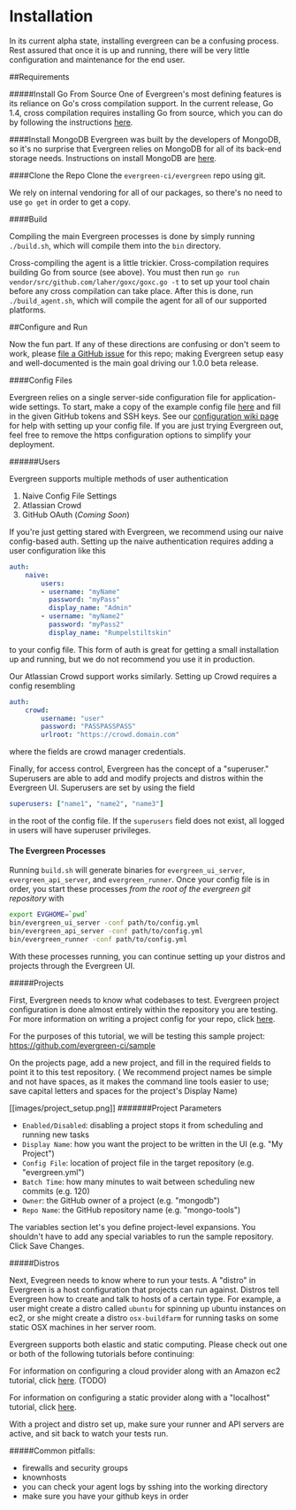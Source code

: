 # Installation

In its current alpha state, installing evergreen can be a confusing process.
Rest assured that once it is up and running, there will be very little configuration and maintenance for the end user.

##Requirements

#####Install Go From Source
One of Evergreen's most defining features is its reliance on Go's cross compilation support.
In the current release, Go 1.4, cross compilation requires installing Go from source, which you can do by following the instructions [here](https://golang.org/doc/install/source).

####Install MongoDB
Evergreen was built by the developers of MongoDB, so it's no surprise that Evergreen relies on MongoDB for all of its back-end storage needs.
Instructions on install MongoDB are [here](http://docs.mongodb.org/manual/installation/).

####Clone the Repo
Clone the `evergreen-ci/evergreen` repo using git.

We rely on internal vendoring for all of our packages, so there's no need to use `go get` in order to get a copy.

####Build

Compiling the main Evergreen processes is done by simply running `./build.sh`, which will compile them into the `bin` directory.

Cross-compiling the agent is a little trickier. 
Cross-compilation requires building Go from source (see above).
You must then run `go run vendor/src/github.com/laher/goxc/goxc.go -t` to set up your tool chain before any cross compilation can take place.
After this is done, run `./build_agent.sh`, which will compile the agent for all of our supported platforms.


##Configure and Run

Now the fun part.
If any of these directions are confusing or don't seem to work, please [file a GitHub issue](https://github.com/evergreen-ci/evergreen/issues) for this repo;
making Evergreen setup easy and well-documented is the main goal driving our 1.0.0 beta release.

####Config Files

Evergreen relies on a single server-side configuration file for application-wide settings. 
To start, make a copy of the example config file [here](https://github.com/evergreen-ci/evergreen/blob/master/docs/evg_example_config.yml) and fill in the given GitHub tokens and SSH keys.
See our [configuration wiki page](Configuration) for help with setting up your config file.
If you are just trying Evergreen out, feel free to remove the https configuration options to simplify your deployment. 

######Users

Evergreen supports multiple methods of user authentication
 1. Naive Config File Settings
 2. Atlassian Crowd
 3. GitHub OAuth (*Coming Soon*)

If you're just getting stared with Evergreen, we recommend using our naive config-based auth.
Setting up the naive authentication requires adding a user configuration like this
```yaml
auth:
    naive:
        users:
        - username: "myName"
          password: "myPass"
          display_name: "Admin"
        - username: "myName2"
          password: "myPass2"
          display_name: "Rumpelstiltskin"
```
to your config file.
This form of auth is great for getting a small installation up and running, but we do not recommend you use it in production.

Our Atlassian Crowd support works similarly.
Setting up Crowd requires a config resembling
```yaml
auth:
    crowd:
        username: "user"
        password: "PASSPASSPASS"
        urlroot: "https://crowd.domain.com"
```
where the fields are crowd manager credentials.

Finally, for access control, Evergreen has the concept of a "superuser."
Superusers are able to add and modify projects and distros within the Evergreen UI.
Superusers are set by using the field
```yaml
superusers: ["name1", "name2", "name3"]
```
in the root of the config file. 
If the `superusers` field does not exist, all logged in users will have superuser privileges.

#### The Evergreen Processes
Running `build.sh` will generate binaries for `evergreen_ui_server`, `evergreen_api_server`, and `evergreen_runner`. 
Once your config file is in order, you start these processes *from the root of the evergreen git repository* with
```bash
export EVGHOME=`pwd`
bin/evergreen_ui_server -conf path/to/config.yml
bin/evergreen_api_server -conf path/to/config.yml
bin/evergreen_runner -conf path/to/config.yml
```

With these processes running, you can continue setting up your distros and projects through the Evergreen UI.

#####Projects

First, Evergreen needs to know what codebases to test.
Evergreen project configuration is done almost entirely within the repository you are testing.
For more information on writing a project config for your repo, click [here](https://github.com/evergreen-ci/evergreen/wiki/Project-Files).

For the purposes of this tutorial, we will be testing this sample project: https://github.com/evergreen-ci/sample

On the projects page, add a new project, and fill in the required fields to point it to this test repository.
( We recommend project names be simple and not have spaces, as it makes the command line tools easier to use;
save capital letters and spaces for the project's Display Name)

[[images/project_setup.png]]
#######Project Parameters
 * `Enabled/Disabled`: disabling a project stops it from scheduling and running new tasks
 * `Display Name`: how you want the project to be written in the UI (e.g. "My Project")
 * `Config File`: location of project file in the target repository (e.g. "evergreen.yml")
 * `Batch Time`: how many minutes to wait between scheduling new commits (e.g. 120)
 * `Owner`: the GitHub owner of a project (e.g. "mongodb")
 * `Repo Name`: the GitHub repository name (e.g. "mongo-tools")

The variables section let's you define project-level expansions. 
You shouldn't have to add any special variables to run the sample repository.
Click Save Changes.

#####Distros

Next, Evegreen needs to know where to run your tests.
A "distro" in Evergreen is a host configuration that projects can run against.
Distros tell Evergreen how to create and talk to hosts of a certain type.
For example, a user might create a distro called `ubuntu` for spinning up ubuntu instances on ec2,
or she might create a distro `osx-buildfarm` for running tasks on some static OSX machines in her server room.

Evergreen supports both elastic and static computing.
Please check out one or both of the following tutorials before continuing:

For information on configuring a cloud provider along with an Amazon ec2 tutorial, click [here](TODO). (TODO)

For information on configuring a static provider along with a "localhost" tutorial, click [here](https://github.com/evergreen-ci/evergreen/wiki/Static-Tutorial).

With a project and distro set up, make sure your runner and API servers are active, and sit back to watch your tests run.

#####Common pitfalls:

- firewalls and security groups
- knownhosts
- you can check your agent logs by sshing into the working directory
- make sure you have your github keys in order

